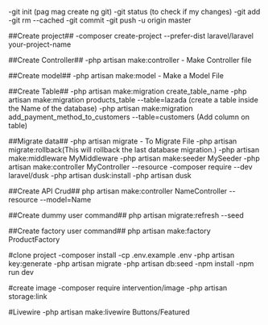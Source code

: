 -git init (pag mag create ng git)
-git status (to check if my changes)
-git add <name of file>
-git rm --cached <name of file>
-git commit
-git push -u origin master

##Create project##
-composer create-project --prefer-dist laravel/laravel your-project-name

##Create Controller##
-php artisan make:controller - Make Controller file

##Create model##
-php artisan make:model - Make a Model File

##Create Table##
-php artisan make:migration create_table_name
-php artisan make:migration products_table --table=lazada (create a table inside the Name of the database)
-php artisan make:migration add_payment_method_to_customers --table=customers (Add column on table)

##Migrate data##
-php artisan migrate - To Migrate File
-php artisan migrate:rollback(This will rollback the last database migration.)
-php artisan make:middleware MyMiddleware
-php artisan make:seeder MySeeder
-php artisan make:controller MyController --resource
-composer require --dev laravel/dusk
-php artisan dusk:install
-php artisan dusk

##Create API Crud##
php artisan make:controller NameController --resource --model=Name

##Create dummy user command##
php artisan migrate:refresh --seed

##Create factory user command##
php artisan make:factory ProductFactory


#clone project
-composer install
-cp .env.example .env
-php artisan key:generate
-php artisan migrate
-php artisan db:seed
-npm install
-npm run dev

#create image
-composer require intervention/image
-php artisan storage:link

#Livewire
-php artisan make:livewire Buttons/Featured



